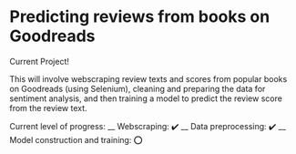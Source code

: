 # Predicting reviews from books on Goodreads

Current Project!

This will involve webscraping review texts and scores from popular books on Goodreads
(using Selenium), cleaning and preparing the data for sentiment analysis, and then training
a model to predict the review score from the review text.

Current level of progress: __
Webscraping: :heavy_check_mark: __
Data preprocessing: :heavy_check_mark: __
Model construction and training: :o:
